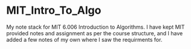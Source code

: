 # MIT_Intro_To_Algo
My note stack for MIT 6.006 Introduction to Algorithms.
I have kept MIT provided notes and assignment as per the course structure, and I have added a few notes of my own where I saw the requirments for.
